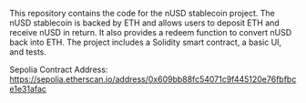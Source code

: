 This repository contains the code for the nUSD stablecoin project. The nUSD stablecoin is backed by ETH and allows users to deposit ETH and receive nUSD in return. It also provides a redeem function to convert nUSD back into ETH. The project includes a Solidity smart contract, a basic UI, and tests.


Sepolia Contract Address: https://sepolia.etherscan.io/address/0x609bb88fc54071c9f445120e76fbfbce1e31afac
